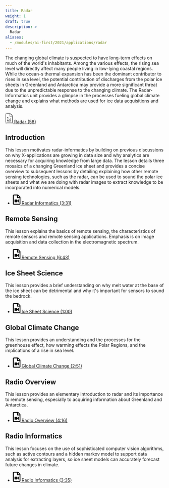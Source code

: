 ```yaml
---
title: Radar
weight: 1
draft: true
description: >
  Radar
aliases:
  - /modules/ai-first/2021/applications/radar
---
```


The changing global climate is suspected to have long-term effects on
much of the world's inhabitants. Among the various effects, the rising
sea level will directly affect many people living in low-lying coastal
regions. While the ocean-s thermal expansion has been the dominant
contributor to rises in sea level, the potential contribution of
discharges from the polar ice sheets in Greenland and Antarctica may
provide a more significant threat due to the unpredictable response to
the changing climate. The Radar-Informatics unit provides a glimpse in
the processes fueling global climate change and explains what methods
are used for ice data acquisitions and analysis.

[![Presentation](images/presentation.png) Radar
(58)](https://drive.google.com/open?id=0B8936_ytjfjmZ0VzZ0ZIenpUMTQ)

## Introduction

This lesson motivates radar-informatics by building on previous
discussions on why X-applications are growing in data size and why
analytics are necessary for acquiring knowledge from large data. The
lesson details three mosaics of a changing Greenland ice sheet and
provides a concise overview to subsequent lessons by detailing
explaining how other remote sensing technologies, such as the radar, can
be used to sound the polar ice sheets and what we are doing with radar
images to extract knowledge to be incorporated into numerical models.

-   [![Video](images/video.png) Radar Informatics (3:31)](https://youtu.be/LXOncC2AhsI)

## Remote Sensing

This lesson explains the basics of remote sensing, the characteristics
of remote sensors and remote sensing applications. Emphasis is on image
acquisition and data collection in the electromagnetic spectrum.

-   [![Video](images/video.png) Remote Sensing (6:43)](https://youtu.be/TTrm9rmZySQ)

## Ice Sheet Science

This lesson provides a brief understanding on why melt water at the base
of the ice sheet can be detrimental and why it's important for sensors
to sound the bedrock.

-   [![Video](images/video.png) Ice Sheet Science (1:00)](https://youtu.be/rDpjMLguVBc)

## Global Climate Change

This lesson provides an understanding and the processes for the
greenhouse effect, how warming effects the Polar Regions, and the
implications of a rise in sea level.

-   [![Video](images/video.png) Global Climate Change
    (2:51)](https://youtu.be/f9hzzJX0qDs)

## Radio Overview

This lesson provides an elementary introduction to radar and its
importance to remote sensing, especially to acquiring information about
Greenland and Antarctica.

-   [![Video](images/video.png) Radio Overview (4:16)](https://youtu.be/PuI7F-RMKCI)

## Radio Informatics

This lesson focuses on the use of sophisticated computer vision
algorithms, such as active contours and a hidden markov model to support
data analysis for extracting layers, so ice sheet models can accurately
forecast future changes in climate.

-   [![Video](images/video.png) Radio Informatics (3:35)](https://youtu.be/q3Pwyt49syE)

